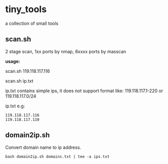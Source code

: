 # tiny_tools
a collection of small tools

## scan.sh
2 stage scan, 1xx ports by nmap, 6xxxx ports by masscan

**usage:**

scan.sh 119.118.117.116

scan.sh ip.txt

ip.txt contains simple ips, it does not support format like: 119.118.117.1-220 or 119.118.117.0/24

ip.txt e.g:
```
119.118.117.116
119.118.117.110
```

## domain2ip.sh
Convert domain name to ip address.
```
bash domain2ip.sh domains.txt | tee -a ips.txt
```

